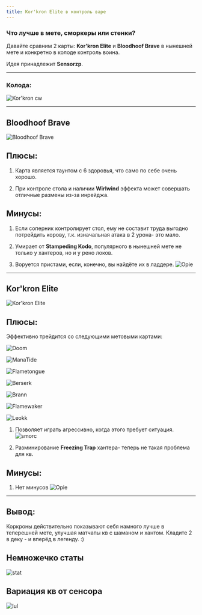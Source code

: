 ```yaml
---
title: Kor'kron Elite в контроль варе
---
```


### Что лучше в мете, сморкеры или стенки? 

Давайте сравним 2 карты: **Kor'kron Elite** и **Bloodhoof Brave** в нынешней мете и конкретно в колоде контроль воина. 

Идея принадлежит **Sensorzp**. 

---

### Колода:

![Kor'kron cw](http://puu.sh/px7n7/b353433f36.jpg "Kor'kron cw")

---

## Bloodhoof Brave

![Bloodhoof Brave](http://media-hearth.cursecdn.com/avatars/289/337/35205.png "Bloodhoof Brave")

## Плюсы:


1. Карта является таунтом с 6 здоровья, что само по себе очень хорошо.

2. При контроле стола и наличии **Wirlwind** эффекта может совершать отличные размены из-за инрейджа. 

## Минусы:


1. Если соперник контролирует стол, ему не составит труда выгодно потрейдить корову, т.к. изначальная атака в 2 урона- это мало.

2. Умирает от **Stampeding Kodo**, популярного в нынешней мете не только у хантеров, но и у рено локов. 

3. Воруется пристами, если, конечно, вы найдёте их в ладдере. ![Opie](https://static-cdn.jtvnw.net/emoticons/v1/100590/1.0)

---

## Kor'kron Elite

![Kor'kron Elite](http://media-hearth.cursecdn.com/avatars/149/481/130.png "Kor'kron Elite")

## Плюсы:

Эффективно трейдится со следующими метовыми картами:

![Doom](http://media-hearth.cursecdn.com/avatars/149/508/467.png)

![ManaTide](http://media-hearth.cursecdn.com/avatars/148/485/613.png)

![Flametongue](http://media-hearth.cursecdn.com/avatars/148/458/390.png)

![Berserk](http://media-hearth.cursecdn.com/avatars/148/541/69.png)

![Brann](http://media-hearth.cursecdn.com/avatars/272/391/27214.png)

![Flamewaker](http://media-hearth.cursecdn.com/avatars/197/930/14445.png)

![Leokk](http://media-hearth.cursecdn.com/avatars/149/545/32.png)

1. Позволяет играть агрессивно, когда этого требует ситуация. ![smorc](https://static-cdn.jtvnw.net/emoticons/v1/52/1.0)

2. Разминирование **Freezing Trap** хантера- теперь не такая проблема для кв.

## Минусы:

1. Нет минусов ![Opie](https://static-cdn.jtvnw.net/emoticons/v1/100590/1.0)

---

## Вывод:

Коркроны действительно показывают себя намного лучше в теперешней мете, улучшая матчапы кв с шаманом и хантом. Кладите 2 в деку - и вперёд в легенду. :)

## Немножечко статы

![stat](http://puu.sh/px9Pj/a1612fcc41.png)

## Вариация кв от сенсора

![lul](http://puu.sh/puUd9/32bfe17a03.jpg)



